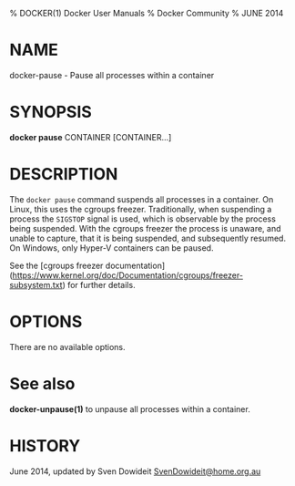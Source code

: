 % DOCKER(1) Docker User Manuals
% Docker Community
% JUNE 2014
# NAME
docker-pause - Pause all processes within a container

# SYNOPSIS
**docker pause**
CONTAINER [CONTAINER...]

# DESCRIPTION

The `docker pause` command suspends all processes in a container. On Linux,
this uses the cgroups freezer. Traditionally, when suspending a process the
`SIGSTOP` signal is used, which is observable by the process being suspended.
With the cgroups freezer the process is unaware, and unable to capture,
that it is being suspended, and subsequently resumed. On Windows, only Hyper-V
containers can be paused.

See the [cgroups freezer documentation]
(https://www.kernel.org/doc/Documentation/cgroups/freezer-subsystem.txt) for
further details.

# OPTIONS
There are no available options.

# See also
**docker-unpause(1)** to unpause all processes within a container.

# HISTORY
June 2014, updated by Sven Dowideit <SvenDowideit@home.org.au>
